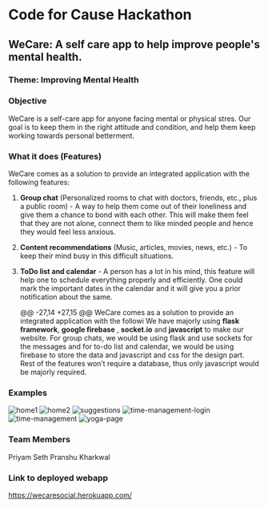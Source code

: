 # **Code for Cause Hackathon**

## **WeCare:** A self care app to help improve people's mental health.

### **Theme:** Improving Mental Health

### Objective

WeCare is a self-care app for anyone facing mental or physical stres. Our goal is to keep them in the right attitude and condition, and help them keep working towards personal betterment.

### What it does (Features)

WeCare comes as a solution to provide an integrated application with the following features:

1. **Group chat** (Personalized rooms to chat with doctors, friends, etc., plus a public room) - A way to help them come out of their loneliness and give them a chance to bond with each other. This will make them feel that they are not alone, connect them to like minded people and hence they would feel less anxious.

2. **Content recommendations** (Music, articles, movies, news, etc.) - To keep their mind busy in this difficult situations.

3. **ToDo list and calendar** - A person has a lot in his mind, this feature will help one to schedule everything properly and efficiently. One could mark the important dates in the calendar and it will give you a prior notification about the same.

	@@ -27,14 +27,15 @@ WeCare comes as a solution to provide an integrated application with the followi
We have majorly using **flask framework**, **google firebase** , **socket.io** and **javascript** to make our website. For group chats, we would be using flask and use sockets for the messages and for to-do list and calendar, we would be using firebase to store the data and javascript and css for the design part. Rest of the features won’t require a database, thus only javascript would be majorly required.

### Examples
![home1](https://user-images.githubusercontent.com/21126219/113406279-d7e84d80-93c8-11eb-9e21-6ebc37c8422a.png)
![home2](https://user-images.githubusercontent.com/21126219/113406281-da4aa780-93c8-11eb-98dc-1c29c8ff6667.png)
![suggestions](https://user-images.githubusercontent.com/21126219/113406287-dd459800-93c8-11eb-917e-457c927c3591.png)
![time-management-login](https://user-images.githubusercontent.com/21126219/113406295-e0408880-93c8-11eb-9534-9887c9374d46.png)
![time-management](https://user-images.githubusercontent.com/21126219/113406298-e20a4c00-93c8-11eb-9e7f-5cd0f5cd1762.png)
![yoga-page](https://user-images.githubusercontent.com/21126219/113406305-e59dd300-93c8-11eb-8753-e1c0bef5e335.png)

### Team Members 
Priyam Seth
Pranshu Kharkwal

### Link to deployed webapp
https://wecaresocial.herokuapp.com/

